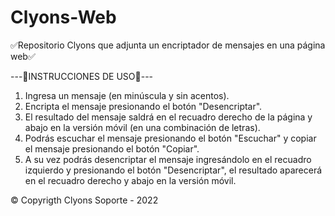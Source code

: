 # Clyons-Web
✅Repositorio Clyons que adjunta un encriptador de mensajes en una página web✅

---📜INSTRUCCIONES DE USO📜---

1. Ingresa un mensaje (en minúscula y sin acentos).
2. Encripta el mensaje presionando el botón "Desencriptar".
3. El resultado del mensaje saldrá en el recuadro derecho de la página y abajo en la versión móvil (en una combinación de letras).
4. Podrás escuchar el mensaje presionando el botón "Escuchar" y copiar el mensaje presionando el botón "Copiar".
5. A su vez podrás desencriptar el mensaje ingresándolo en el recuadro izquierdo y presionando el botón "Desencriptar", el resultado aparecerá en el recuadro derecho y abajo en la versión móvil. 

© Copyrigth Clyons Soporte - 2022
